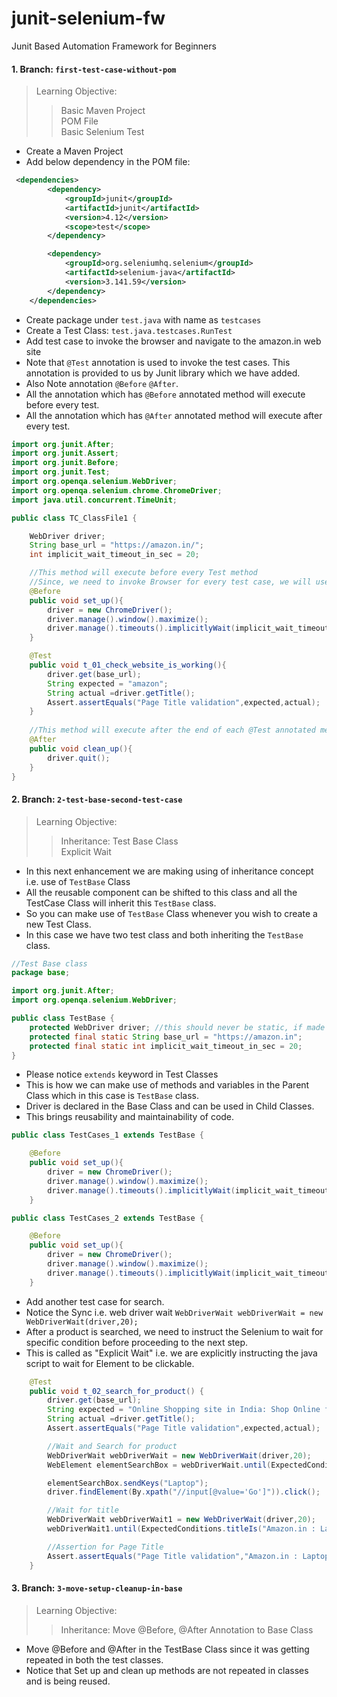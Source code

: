 # junit-selenium-fw
Junit Based Automation Framework for Beginners

#### 1. Branch: ```first-test-case-without-pom```
> Learning Objective:
>> Basic Maven Project <br>
>> POM File <br>
>> Basic Selenium Test

* Create a Maven Project
* Add below dependency in the POM file:
```xml
 <dependencies>
        <dependency>
            <groupId>junit</groupId>
            <artifactId>junit</artifactId>
            <version>4.12</version>
            <scope>test</scope>
        </dependency>

        <dependency>
            <groupId>org.seleniumhq.selenium</groupId>
            <artifactId>selenium-java</artifactId>
            <version>3.141.59</version>
        </dependency>
    </dependencies>
```
* Create package under ```test.java``` with name as ```testcases```
* Create a Test Class: ```test.java.testcases.RunTest```
* Add test case to invoke the browser and navigate to the amazon.in web site
* Note that ```@Test``` annotation is used to invoke the test cases. This annotation is provided to us by Junit library which we have added.
* Also Note annotation ```@Before``` ```@After```. 
* All the annotation which has ```@Before``` annotated method will execute before every test.
* All the annotation which has ```@After``` annotated method will execute after every test.

```java
import org.junit.After;
import org.junit.Assert;
import org.junit.Before;
import org.junit.Test;
import org.openqa.selenium.WebDriver;
import org.openqa.selenium.chrome.ChromeDriver;
import java.util.concurrent.TimeUnit;

public class TC_ClassFile1 {

    WebDriver driver;
    String base_url = "https://amazon.in/";
    int implicit_wait_timeout_in_sec = 20;

    //This method will execute before every Test method
    //Since, we need to invoke Browser for every test case, we will use this annotation to have driver init steps
    @Before 
    public void set_up(){
        driver = new ChromeDriver();
        driver.manage().window().maximize();
        driver.manage().timeouts().implicitlyWait(implicit_wait_timeout_in_sec, TimeUnit.SECONDS);
    }

    @Test
    public void t_01_check_website_is_working(){
        driver.get(base_url);
        String expected = "amazon";
        String actual =driver.getTitle();
        Assert.assertEquals("Page Title validation",expected,actual);
    }
    
    //This method will execute after the end of each @Test annotated method.
    @After
    public void clean_up(){
        driver.quit();
    }
}
```

#### 2. Branch: ```2-test-base-second-test-case```
> Learning Objective:
>> Inheritance: Test Base Class <br>
>> Explicit Wait

* In this next enhancement we are making using of inheritance concept i.e. use of ```TestBase``` Class
* All the reusable component can be shifted to this class and all the TestCase Class will inherit this ```TestBase``` class.
* So you can make use of ```TestBase``` Class whenever you wish to create a new Test Class.
* In this case we have two test class and both inheriting the ```TestBase``` class.

```java
//Test Base class
package base;

import org.junit.After;
import org.openqa.selenium.WebDriver;

public class TestBase {
    protected WebDriver driver; //this should never be static, if made static parallel exec of classes not possible
    protected final static String base_url = "https://amazon.in";
    protected final static int implicit_wait_timeout_in_sec = 20;
}
```

* Please notice ```extends``` keyword in Test Classes
* This is how we can make use of methods and variables in the Parent Class which in this case is ```TestBase``` class.
* Driver is declared in the Base Class and can be used in Child Classes. 
* This brings reusability and maintainability of code.
```java
public class TestCases_1 extends TestBase {

    @Before
    public void set_up(){
        driver = new ChromeDriver();
        driver.manage().window().maximize();
        driver.manage().timeouts().implicitlyWait(implicit_wait_timeout_in_sec, TimeUnit.SECONDS);
    }
```

```java
public class TestCases_2 extends TestBase {

    @Before
    public void set_up(){
        driver = new ChromeDriver();
        driver.manage().window().maximize();
        driver.manage().timeouts().implicitlyWait(implicit_wait_timeout_in_sec, TimeUnit.SECONDS);
    }
```
* Add another test case for search.
* Notice the Sync i.e. web driver wait ```WebDriverWait webDriverWait = new WebDriverWait(driver,20);```
* After a product is searched, we need to instruct the Selenium to wait for specific condition before proceeding to the next step.
* This is called as "Explicit Wait" i.e. we are explicitly instructing the java script to wait for Element to be clickable.

```java
    @Test
    public void t_02_search_for_product() {
        driver.get(base_url);
        String expected = "Online Shopping site in India: Shop Online for Mobiles, Books, Watches, Shoes and More - Amazon.in";
        String actual =driver.getTitle();
        Assert.assertEquals("Page Title validation",expected,actual);

        //Wait and Search for product
        WebDriverWait webDriverWait = new WebDriverWait(driver,20);
        WebElement elementSearchBox = webDriverWait.until(ExpectedConditions.elementToBeClickable(By.id("twotabsearchtextbox")));

        elementSearchBox.sendKeys("Laptop");
        driver.findElement(By.xpath("//input[@value='Go']")).click();

        //Wait for title
        WebDriverWait webDriverWait1 = new WebDriverWait(driver,20);
        webDriverWait1.until(ExpectedConditions.titleIs("Amazon.in : Laptop"));

        //Assertion for Page Title
        Assert.assertEquals("Page Title validation","Amazon.in : Laptop", driver.getTitle());
    }
```

#### 3. Branch: ```3-move-setup-cleanup-in-base```
> Learning Objective:
>> Inheritance: Move @Before, @After Annotation to Base Class

* Move @Before and @After in the TestBase Class since it was getting repeated in both the test classes.
* Notice that Set up and clean up methods are not repeated in classes and is being reused.
